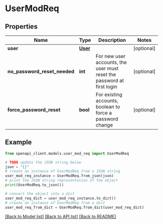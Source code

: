 # UserModReq


## Properties

Name | Type | Description | Notes
------------ | ------------- | ------------- | -------------
**user** | [**User**](User.md) |  | [optional] 
**no_password_reset_needed** | **int** | For new user accounts, the user must reset the password at first login | [optional] 
**force_password_reset** | **bool** | For existing accounts, boolean to force a password change | [optional] 

## Example

```python
from openapi_client.models.user_mod_req import UserModReq

# TODO update the JSON string below
json = "{}"
# create an instance of UserModReq from a JSON string
user_mod_req_instance = UserModReq.from_json(json)
# print the JSON string representation of the object
print(UserModReq.to_json())

# convert the object into a dict
user_mod_req_dict = user_mod_req_instance.to_dict()
# create an instance of UserModReq from a dict
user_mod_req_from_dict = UserModReq.from_dict(user_mod_req_dict)
```
[[Back to Model list]](../README.md#documentation-for-models) [[Back to API list]](../README.md#documentation-for-api-endpoints) [[Back to README]](../README.md)


